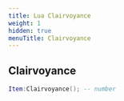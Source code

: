 ```yaml
---
title: Lua Clairvoyance
weight: 1
hidden: true
menuTitle: Clairvoyance
---
```

## Clairvoyance
```lua
Item:Clairvoyance(); -- number
```